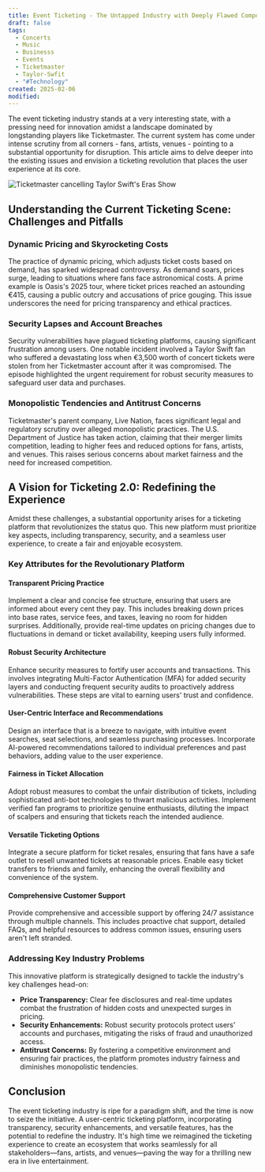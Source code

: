 ```yaml
---
title: Event Ticketing - The Untapped Industry with Deeply Flawed Competition
draft: false
tags:
  - Concerts
  - Music
  - Businesss
  - Events
  - Ticketmaster
  - Taylor-Swfit
  - "#Technology"
created: 2025-02-06
modified:
---
```

The event ticketing industry stands at a very interesting state, with a pressing need for innovation amidst a landscape dominated by longstanding players like Ticketmaster. The current system has come under intense scrutiny from all corners - fans, artists, venues - pointing to a substantial opportunity for disruption. This article aims to delve deeper into the existing issues and envision a ticketing revolution that places the user experience at its core.

![Ticketmaster cancelling Taylor Swift's Eras Show](https://preview.redd.it/ticketmaster-has-cancelled-the-general-sale-v0-adi71n2nzl0a1.jpg?width=640&crop=smart&auto=webp&s=b2aed2cb13ecbe7967e7ba6485650c904db56323)

## Understanding the Current Ticketing Scene: Challenges and Pitfalls

### Dynamic Pricing and Skyrocketing Costs

The practice of dynamic pricing, which adjusts ticket costs based on demand, has sparked widespread controversy. As demand soars, prices surge, leading to situations where fans face astronomical costs. A prime example is Oasis's 2025 tour, where ticket prices reached an astounding €415, causing a public outcry and accusations of price gouging. This issue underscores the need for pricing transparency and ethical practices.

### Security Lapses and Account Breaches

Security vulnerabilities have plagued ticketing platforms, causing significant frustration among users. One notable incident involved a Taylor Swift fan who suffered a devastating loss when €3,500 worth of concert tickets were stolen from her Ticketmaster account after it was compromised. The episode highlighted the urgent requirement for robust security measures to safeguard user data and purchases.

### Monopolistic Tendencies and Antitrust Concerns

Ticketmaster's parent company, Live Nation, faces significant legal and regulatory scrutiny over alleged monopolistic practices. The U.S. Department of Justice has taken action, claiming that their merger limits competition, leading to higher fees and reduced options for fans, artists, and venues. This raises serious concerns about market fairness and the need for increased competition.

## A Vision for Ticketing 2.0: Redefining the Experience

Amidst these challenges, a substantial opportunity arises for a ticketing platform that revolutionizes the status quo. This new platform must prioritize key aspects, including transparency, security, and a seamless user experience, to create a fair and enjoyable ecosystem.

### Key Attributes for the Revolutionary Platform

#### Transparent Pricing Practice

Implement a clear and concise fee structure, ensuring that users are informed about every cent they pay. This includes breaking down prices into base rates, service fees, and taxes, leaving no room for hidden surprises. Additionally, provide real-time updates on pricing changes due to fluctuations in demand or ticket availability, keeping users fully informed.

#### Robust Security Architecture

Enhance security measures to fortify user accounts and transactions. This involves integrating Multi-Factor Authentication (MFA) for added security layers and conducting frequent security audits to proactively address vulnerabilities. These steps are vital to earning users' trust and confidence.

#### User-Centric Interface and Recommendations

Design an interface that is a breeze to navigate, with intuitive event searches, seat selections, and seamless purchasing processes. Incorporate AI-powered recommendations tailored to individual preferences and past behaviors, adding value to the user experience.

#### Fairness in Ticket Allocation

Adopt robust measures to combat the unfair distribution of tickets, including sophisticated anti-bot technologies to thwart malicious activities. Implement verified fan programs to prioritize genuine enthusiasts, diluting the impact of scalpers and ensuring that tickets reach the intended audience.

#### Versatile Ticketing Options

Integrate a secure platform for ticket resales, ensuring that fans have a safe outlet to resell unwanted tickets at reasonable prices. Enable easy ticket transfers to friends and family, enhancing the overall flexibility and convenience of the system.

#### Comprehensive Customer Support

Provide comprehensive and accessible support by offering 24/7 assistance through multiple channels. This includes proactive chat support, detailed FAQs, and helpful resources to address common issues, ensuring users aren't left stranded.

### Addressing Key Industry Problems

This innovative platform is strategically designed to tackle the industry's key challenges head-on:

- **Price Transparency:** Clear fee disclosures and real-time updates combat the frustration of hidden costs and unexpected surges in pricing.
- **Security Enhancements:** Robust security protocols protect users' accounts and purchases, mitigating the risks of fraud and unauthorized access.
- **Antitrust Concerns:** By fostering a competitive environment and ensuring fair practices, the platform promotes industry fairness and diminishes monopolistic tendencies.

## Conclusion

The event ticketing industry is ripe for a paradigm shift, and the time is now to seize the initiative. A user-centric ticketing platform, incorporating transparency, security enhancements, and versatile features, has the potential to redefine the industry. It's high time we reimagined the ticketing experience to create an ecosystem that works seamlessly for all stakeholders—fans, artists, and venues—paving the way for a thrilling new era in live entertainment.